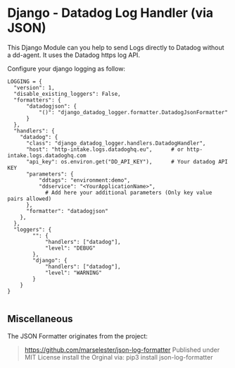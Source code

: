 # Django - Datadog Log Handler (via JSON)

This Django Module can you help to send Logs directly to Datadog without a
dd-agent. It uses the Datadog https log API.

Configure your django logging as follow:

```python3
LOGGING = {
  "version": 1,
  "disable_existing_loggers": False,
  "formatters": {
      "datadogjson": {
          "()": "django_datadog_logger.formatter.DatadogJsonFormatter"
      }
  },
  "handlers": {
    "datadog": {
      "class": "django_datadog_logger.handlers.DatadogHandler",
      "host": "http-intake.logs.datadoghq.eu",      # or http-intake.logs.datadoghq.com 
      "api_key": os.environ.get("DD_API_KEY"),      # Your datadog API KEY
      "parameters": {
          "ddtags": "environment:demo",
          "ddservice": "<YourApplicationName>",
            # Add here your additional parameters (Only key value pairs allowed)
      },
      "formatter": "datadogjson"
    },
  },
  "loggers": {
        "": {
            "handlers": ["datadog"],
            "level": "DEBUG"
        },
        "django": {
            "handlers": ["datadog"],
            "level": "WARNING"
        }
    }
}


```



## Miscellaneous
The JSON Formatter originates from the project:
>    https://github.com/marselester/json-log-formatter
>    Published under MIT License
>    install the Orginal via: pip3 install json-log-formatter
